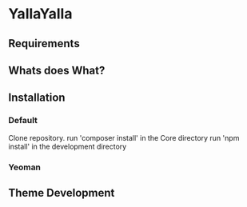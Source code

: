 # YallaYalla

## Requirements

## Whats does What?

## Installation
### Default
Clone repository.
run 'composer install' in the Core directory
run 'npm install' in the development directory

### Yeoman

## Theme Development
